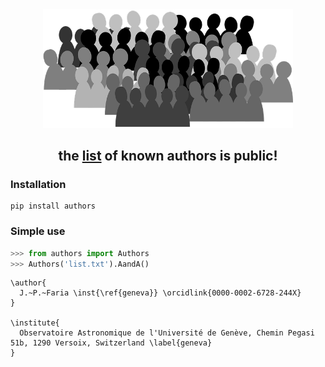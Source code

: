 <div align="center">

<img src="https://raw.githubusercontent.com/j-faria/authors/master/authors/crowd.png" alt="crowd of authors" width="400">

 ## the [list](https://github.com/j-faria/authors/blob/main/authors/data/all_known_authors.yml) of known authors is **public!**

</div>

### Installation

```
pip install authors
```


### Simple use

```python
>>> from authors import Authors
>>> Authors('list.txt').AandA()
```
```
\author{
  J.~P.~Faria \inst{\ref{geneva}} \orcidlink{0000-0002-6728-244X}
}

\institute{
  Observatoire Astronomique de l'Université de Genève, Chemin Pegasi 51b, 1290 Versoix, Switzerland \label{geneva}
}
```


